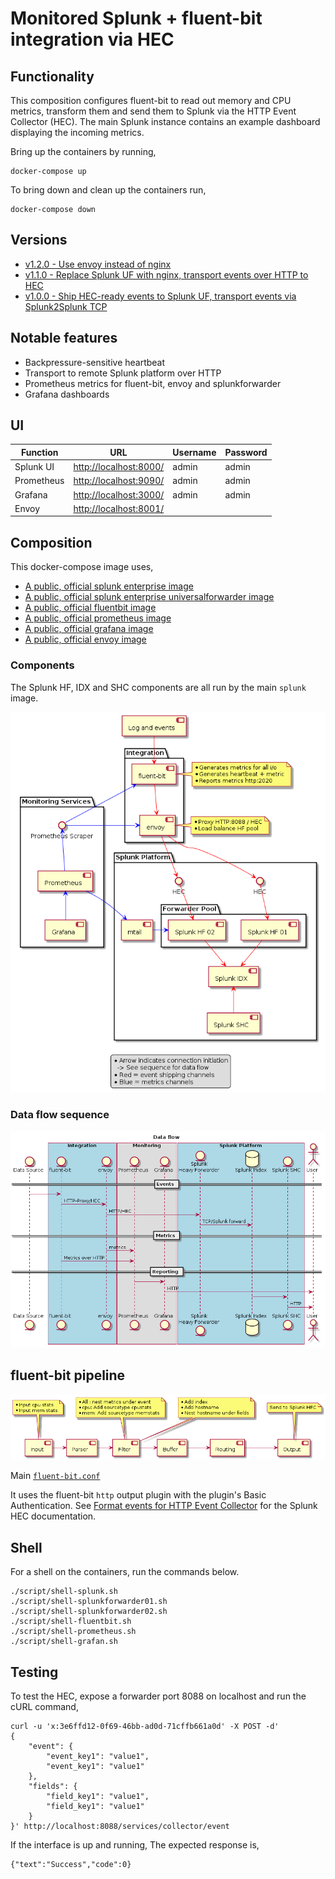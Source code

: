 # Monitored Splunk + fluent-bit integration via HEC

## Functionality

This composition configures fluent-bit to read out memory and CPU metrics,
transform them and send them to Splunk via the HTTP Event Collector (HEC). The
main Splunk instance contains an example dashboard displaying the incoming
metrics.

Bring up the containers by running,

    docker-compose up

To bring down and clean up the containers run,

    docker-compose down

## Versions

 - [v1.2.0 - Use envoy instead of nginx](https://github.com/michiel/docker-compose-splunk-fluentbit/tree/v1.2.0)
 - [v1.1.0 - Replace Splunk UF with nginx, transport events over HTTP to HEC](https://github.com/michiel/docker-compose-splunk-fluentbit/tree/v1.1.0)
 - [v1.0.0 - Ship HEC-ready events to Splunk UF, transport events via Splunk2Splunk TCP](https://github.com/michiel/docker-compose-splunk-fluentbit/tree/v1.0.0)

## Notable features

 - Backpressure-sensitive heartbeat
 - Transport to remote Splunk platform over HTTP
 - Prometheus metrics for fluent-bit, envoy and splunkforwarder
 - Grafana dashboards

## UI   

| Function       | URL                                              | Username  | Password |
|----------------|--------------------------------------------------|-----------|----------|
| Splunk UI      | [http://localhost:8000/](http://localhost:8000/) | admin     | admin    |
| Prometheus     | [http://localhost:9090/](http://localhost:9090/) | admin     | admin    |
| Grafana        | [http://localhost:3000/](http://localhost:3030/) | admin     | admin    |
| Envoy          | [http://localhost:8001/](http://localhost:8001/) |           |          |

## Composition

This docker-compose image uses,

 - [A public, official splunk enterprise image](https://hub.docker.com/r/splunk/splunk/)
 - [A public, official splunk enterprise universalforwarder image](https://hub.docker.com/r/splunk/universalforwarder/)
 - [A public, official fluentbit image](https://hub.docker.com/r/fluent/fluent-bit/)
 - [A public, official prometheus image](https://hub.docker.com/r/prom/prometheus)
 - [A public, official grafana image](https://hub.docker.com/r/grafana/grafana)
 - [A public, official envoy image](https://hub.docker.com/r/envoyproxy/envoy-alpine)

### Components

The Splunk HF, IDX and SHC components are all run by the main `splunk` image.

![fluent-bit Splunk HEC](/resource/splunk-fluentbit-components.png?raw=true "fluent-bit Splunk HEC")

### Data flow sequence

![fluent-bit Splunk HEC](/resource/splunk-fluentbit-sequence.png?raw=true "fluent-bit Splunk HEC")

## fluent-bit pipeline

![fluent-bit pipeline](/resource/fluent-bit-pipeline.png?raw=true "fluent-bit pipeline")

Main [`fluent-bit.conf`](/volumes/fluent-bit-etc/fluent-bit.conf)

It uses the fluent-bit `http` output plugin with the plugin's Basic
Authentication. See [Format events for HTTP Event Collector](https://docs.splunk.com/Documentation/Splunk/7.0.3/Data/FormateventsforHTTPEventCollector)
for the Splunk HEC documentation.

## Shell

For a shell on the containers, run the commands below.

    ./script/shell-splunk.sh
    ./script/shell-splunkforwarder01.sh
    ./script/shell-splunkforwarder02.sh
    ./script/shell-fluentbit.sh
    ./script/shell-prometheus.sh
    ./script/shell-grafan.sh

## Testing

To test the HEC, expose a forwarder port 8088 on localhost and run the cURL
command,

```
curl -u 'x:3e6ffd12-0f69-46bb-ad0d-71cffb661a0d' -X POST -d'
{
    "event": {
        "event_key1": "value1",
        "event_key1": "value1"
    },
    "fields": {
        "field_key1": "value1",
        "field_key1": "value1"
    }
}' http://localhost:8088/services/collector/event
```

If the interface is up and running, The expected response is,

```
{"text":"Success","code":0}
```

